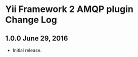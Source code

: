 Yii Framework 2 AMQP plugin Change Log
=============================================

1.0.0 June 29, 2016
-----------------------

- Initial release.
